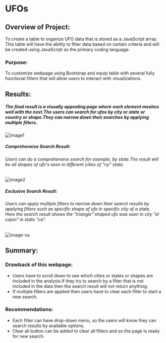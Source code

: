 # UFOs
## Overview of Project:
To create a table to organize UFO data that is stored as a JavaScript array. This table will have the ability to filter data based on certain criteria and will be created using JavaScript as the primary coding language.
### Purpose:
To customize webpage using Bootstrap and equip table with several fully functional filters that will allow users to interact with visualizations. 

## Results:
##### The final result is a visually appealing page where each element meshes well with the next.The users can search for ufos by city or state or country or shape.They can narrow down their searches by applying multiple filters.
![image1](https://user-images.githubusercontent.com/84524153/130332624-00ca25de-8fe4-4c95-b119-ea21c63aeca5.png)
##### Comprehensive Search Result:
###### Users can do a comprehensive search for example, by state.The result will be all shapes of ufo's seen in different cities of "ny" state.
![image2](https://user-images.githubusercontent.com/84524153/130333701-f79975d8-a3f6-42ef-964e-67a3deb06b32.png)
##### Exclusive Search Result:
###### Users can apply multiple filters to narrow down their search results by applying filters such as specific shape of ufo in specific city of a state. Here the search result shows the "triangle" shaped ufo was seen in city "el cajon" in state "ca".
![image-ca](https://user-images.githubusercontent.com/84524153/130332627-841ddf38-c06b-425c-9560-78e078376419.png)

## Summary:
### Drawback of this webpage:
- Users have to scroll down to see which cities or states or shapes are included in the analysis.If they try to search by a filter that is not included in the data then the search result will not return anything.
- If multiple filters are applied then users have to clear each filter to start a new search.
### Recommendations:
- Each filter can have drop-down menu, so the users will know they can search results by available options.
- Clear all button can be added to clear all filters and so the page is ready for new search.
